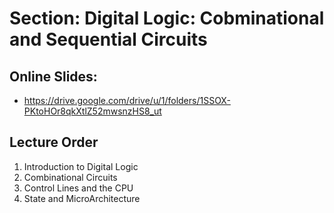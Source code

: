 # Section: Digital Logic: Cobminational and Sequential Circuits
## Online Slides: 
  * https://drive.google.com/drive/u/1/folders/1SSOX-PKtoHOr8qkXtlZ52mwsnzHS8_ut
  
## Lecture Order
  1. Introduction to Digital Logic
  1. Combinational Circuits
  1. Control Lines and the CPU
  1. State and MicroArchitecture
